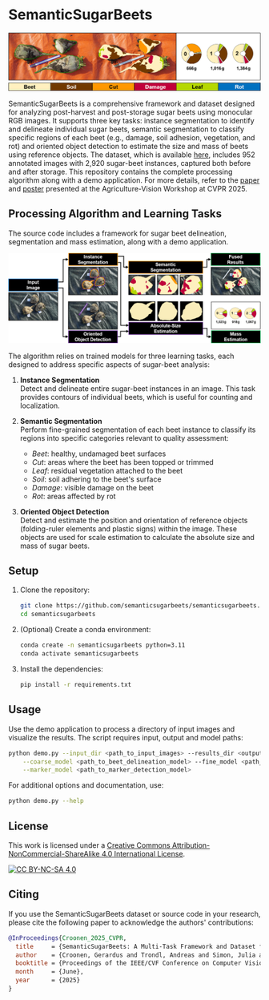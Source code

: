 # SemanticSugarBeets

![ssb_results.png](./figures/ssb_results.png "SSB Results")

SemanticSugarBeets is a comprehensive framework and dataset designed for analyzing post-harvest and post-storage sugar beets using monocular RGB images. It supports three key tasks: instance segmentation to identify and delineate individual sugar beets, semantic segmentation to classify specific regions of each beet (e.g., damage, soil adhesion, vegetation, and rot) and oriented object detection to estimate the size and mass of beets using reference objects. The dataset, which is available [here](https://zenodo.org/records/15393471), includes 952 annotated images with 2,920 sugar-beet instances, captured both before and after storage. This repository contains the complete processing algorithm along with a demo application. For more details, refer to the [paper](https://arxiv.org/pdf/2504.16684) and [poster](./figures/ssb_poster.pdf) presented at the Agriculture-Vision Workshop at CVPR 2025.

## Processing Algorithm and Learning Tasks

The source code includes a framework for sugar beet delineation, segmentation and mass estimation, along with a demo application.

![ssb_pipeline.png](./figures/ssb_pipeline.png "SSB Algorithm")

The algorithm relies on trained models for three learning tasks, each designed to address specific aspects of sugar-beet analysis:

1. __Instance Segmentation__  
   Detect and delineate entire sugar-beet instances in an image. This task provides contours of individual beets, which is useful for counting and localization.

2. __Semantic Segmentation__  
   Perform fine-grained segmentation of each beet instance to classify its regions into specific categories relevant to quality assessment:
   - _Beet_: healthy, undamaged beet surfaces
   - _Cut_: areas where the beet has been topped or trimmed
   - _Leaf_: residual vegetation attached to the beet
   - _Soil_: soil adhering to the beet's surface
   - _Damage_: visible damage on the beet
   - _Rot_: areas affected by rot

3. __Oriented Object Detection__  
   Detect and estimate the position and orientation of reference objects (folding-ruler elements and plastic signs) within the image. These objects are used for scale estimation to calculate the absolute size and mass of sugar beets.

## Setup

1. Clone the repository:
   ```bash
   git clone https://github.com/semanticsugarbeets/semanticsugarbeets.git
   cd semanticsugarbeets
   ```

2. (Optional) Create a conda environment:
   ```bash
   conda create -n semanticsugarbeets python=3.11
   conda activate semanticsugarbeets
   ```

2. Install the dependencies:
   ```bash
   pip install -r requirements.txt
   ```

## Usage

Use the demo application to process a directory of input images and visualize the results. The script requires input, output and model paths:
```bash
python demo.py --input_dir <path_to_input_images> --results_dir <output_directory> \
    --coarse_model <path_to_beet_delineation_model> --fine_model <path_to_semantic_segmentation_model> \
    --marker_model <path_to_marker_detection_model>
```

For additional options and documentation, use:
```bash
python demo.py --help
```

## License

This work is licensed under a [Creative Commons Attribution-NonCommercial-ShareAlike 4.0 International License](http://creativecommons.org/licenses/by-nc-sa/4.0/).

[![CC BY-NC-SA 4.0][cc-by-nc-sa-image]][cc-by-nc-sa]

[cc-by-nc-sa]: http://creativecommons.org/licenses/by-nc-sa/4.0/
[cc-by-nc-sa-image]: https://licensebuttons.net/l/by-nc-sa/4.0/88x31.png

## Citing
If you use the SemanticSugarBeets dataset or source code in your research, please cite the following paper to acknowledge the authors' contributions:

```BibTeX
@InProceedings{Croonen_2025_CVPR,
  title     = {SemanticSugarBeets: A Multi-Task Framework and Dataset for Inspecting Harvest and Storage Characteristics of Sugar Beets},
  author    = {Croonen, Gerardus and Trondl, Andreas and Simon, Julia and Steininger, Daniel},
  booktitle = {Proceedings of the IEEE/CVF Conference on Computer Vision and Pattern Recognition (CVPR) Workshops},
  month     = {June},
  year      = {2025}
}
```